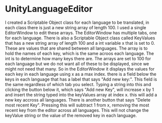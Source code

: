 # UnityLanguageEditor
I created a Scriptable Object class for each language to be translated, in each class there is just a new string array of length 100.
I used a single EditorWindow to edit these arrays.
The EditorWindow has multiple tabs, one for each language.
There is also a Scriptable Object class called KeyValues that has a new string array of length 100 and a int variable x that is set to 0.
These are values that are shared between all languages. The array is to hold the names of each key, which is the same acroos each language. 
The int is to determine how many keys there are. 
The arrays are set to 100 for each language but we do not want all of these to be displayed, since we might not need that many.
So in the EditorWindow it displays the values for each key in each language using x as a max index.
there is a field below the keys in each language that has a label that says "Add new key:". This field is the same regardless of which tab you select.
Typing a string into this and clicking the button below it, which says "Add new Key", will increase x by 1 and insert the string typed into the keyValues array at index x.
this will add a new key accross all languages.
There is another button that says "Delete most recent Key".
Pressing this will subtract 1 from x, removing the most recent key from the editor across all languages.
This will not change the keyValue string or the value of the removed key in each language.
